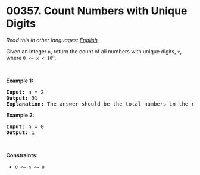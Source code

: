 # 00357. Count Numbers with Unique Digits

  _Read this in other languages:_
    [_English_](README.md)

<p>Given an integer <code>n</code>, return the count of all numbers with unique digits, <code>x</code>, where <code>0 &lt;= x &lt; 10<sup>n</sup></code>.</p>

<p>&nbsp;</p>
<p><strong>Example 1:</strong></p>

<pre>
<strong>Input:</strong> n = 2
<strong>Output:</strong> 91
<strong>Explanation:</strong> The answer should be the total numbers in the range of 0 &le; x &lt; 100, excluding 11,22,33,44,55,66,77,88,99
</pre>

<p><strong>Example 2:</strong></p>

<pre>
<strong>Input:</strong> n = 0
<strong>Output:</strong> 1
</pre>

<p>&nbsp;</p>
<p><strong>Constraints:</strong></p>

<ul>
	<li><code>0 &lt;= n &lt;= 8</code></li>
</ul>
